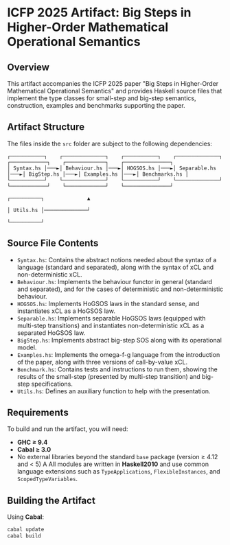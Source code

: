 # ICFP 2025 Artifact: Big Steps in Higher-Order Mathematical Operational Semantics

## Overview

This artifact accompanies the ICFP 2025 paper "Big Steps in Higher-Order Mathematical Operational Semantics" and provides Haskell source files that implement the type classes for small-step and big-step semantics, construction, examples and benchmarks supporting the paper. 

## Artifact Structure

The files inside the ``src`` folder are subject to the following dependencies:

```                                             
┌───────────┐    ┌──────────────┐    ┌───────────┐    ┌──────────────┐    ┌────────────┐    ┌─────────────┐    ┌───────────────┐
│ Syntax.hs │───►│ Behaviour.hs │───►│ HOGSOS.hs │───►│ Separable.hs │───►│ BigStep.hs │───►│ Examples.hs │───►│ Benchmarks.hs │
└───────────┘    └──────────────┘    └───────────┘    └──────────────┘    └────────────┘    └─────────────┘    └───────────────┘
                                                                                             ┌──────────┐              ▲       
                                                                                             │ Utils.hs │──────────────┘       
                                                                                             └──────────┘                      
```

## Source File Contents


- ``Syntax.hs``: Contains the abstract notions needed about the syntax of a language (standard and separated), along with the syntax of xCL and non-deterministic xCL.
- ``Behaviour.hs``: Implements the behaviour functor in general (standard and separated), and for the cases of deterministic and non-deterministic behaviour.
- ``HOGSOS.hs``: Implements HoGSOS laws in the standard sense, and instantiates xCL as a HoGSOS law.
- ``Separable.hs``: Implements separable HoGSOS laws (equipped with multi-step transitions) and instantiates non-deterministic xCL as a separated HoGSOS law.
- ``BigStep.hs``: Implements abstract big-step SOS along with its operational model.
- ``Examples.hs``: Implements the omega-f-g language from the introduction of the paper, along with three versions of call-by-value xCL.
- ``Benchmark.hs``: Contains tests and instructions to run them, showing the results of the small-step (presented by multi-step transition) and big-step specifications.
- ``Utils.hs``: Defines an auxiliary function to help with the presentation.

## Requirements

To build and run the artifact, you will need:

- **GHC   ≥ 9.4**
- **Cabal ≥ 3.0**
- No external libraries beyond the standard `base` package (version ≥ 4.12 and < 5)
A
All modules are written in **Haskell2010** and use common language extensions such as `TypeApplications`, `FlexibleInstances`, and `ScopedTypeVariables`.

## Building the Artifact
Using **Cabal**:

```bash
cabal update
cabal build
```
